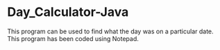 # Day_Calculator-Java

This program can be used to find what the day was on a particular date.
This program has been coded using Notepad.
